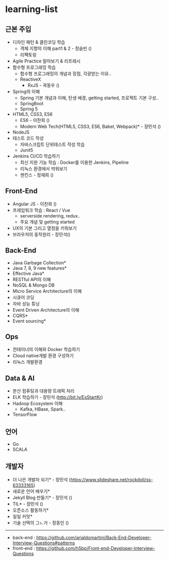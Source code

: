 # learning-list

## 근본 주입
- 디자인 패턴 & 클린코딩 학습
  - 객체 지향의 이해 part1 & 2 - 정슬빈 ()
  - 리팩토링
- Agile Practice 알아보기 & 리프레시
- 함수형 프로그래밍 학습
  - 함수형 프로그래밍의 개념과 장점, 각광받는 이유..
  - ReactiveX
    - RxJS - 곽동우 ()
- Spring의 이해
  - Spring 기본 개념과 이해, 탄생 배경, getting started, 프로젝트 기본 구성..
  - SpringBoot
  - Spring 5
- HTML5, CSS3, ES6
  - ES6 - 이찬희 ()
  - Modern Web Tech(HTML5, CSS3, ES6, Babel, Webpack)* - 장민석 ()
- NodeJS
- 테스트 코드 작성
  - 자바스크립트 단위테스트 작성 학습
  - Junit5
- Jenkins CI/CD 학습하기
  - 최신 지원 기능 학습 : Docker를 이용한 Jenkins, Pipeline
  - 리눅스 환경에서 띄워보기
  - 젠킨스 - 정재희 ()

## Front-End
- Angular JS - 이찬희 ()
- 프레임워크 학습 : React / Vue
  - serverside rendering, redux..
  - 주요 개념 및 getting started
- UX의 기본 그리고 열정을 키워보기
- 브라우저의 동작원리 - 장민석()

## Back-End
- Java Garbage Collection*
- Java 7, 8, 9 new features*
- Effective Java*
- RESTful API의 이해
- NoSQL & Mongo DB
- Micro Service Architecture의 이해
- 시큐어 코딩
- 자바 성능 튜닝
- Event Driven Architecture의 이해
- CQRS*
- Event sourcing*

## Ops
- 컨테이너의 이해와 Docker 학습하기
- Cloud native개발 환경 구성하기
- 리눅스 개발환경

## Data & AI
- 분산 컴퓨팅과 대용량 트래픽 처리
- ELK 학습하기 - 장민석 (http://bit.ly/EsStartKr)
- Hadoop Ecosystem 이해
  - Kafka, HBase, Spark..
- TensorFlow

## 언어
- Go
- SCALA

## 개발자
- 더 나은 개발자 되기* - 장민석 (https://www.slideshare.net/rockdoli/ss-63333165) 
- 새로운 언어 배우기*
- Jekyll Blog 만들기* - 장민석 ()
- TIL* - 장민석 ()
- 오픈소스 활동하기*
- 일일 커밋*
- 기술 선택의 그ㄴ거 - 정동인 ()

---

- back-end : https://github.com/arialdomartini/Back-End-Developer-Interview-Questions#patterns
- front-end : https://github.com/h5bp/Front-end-Developer-Interview-Questions
